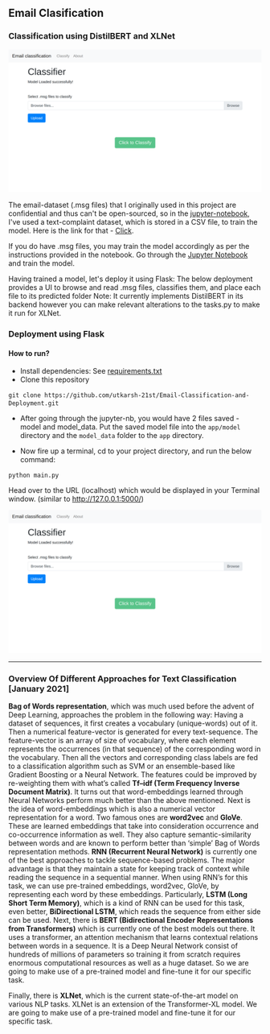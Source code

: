 ## Email Clasification
### Classification using DistilBERT and XLNet

![Home Page](https://github.com/utkarsh-21st/Email-Classification-and-Deployment/blob/master/app/data/images/home_img.png "Home Page")

The email-dataset (.msg files) that I originally used in this project are confidential and thus can't be open-sourced, so in the [jupyter-notebook](https://github.com/utkarsh-21st/Email-Classification-and-Deployment/blob/master/text_classification.ipynb "jupyter-notebook"), I've used a text-complaint dataset, which is stored in a CSV file, to train the model.
Here is the link for that - [Click](https://drive.google.com/file/d/10LSWKtWAOOSv1l-SIvzr6sPI-niXcxbZ/view "Click").

If you do have .msg files, you may train the model accordingly as per the instructions provided in the notebook.
Go through the [Jupyter Notebook](https://github.com/utkarsh-21st/Email-Classification-and-Deployment/blob/master/text_classification.ipynb "Jupyter Notebook") and train the model.

Having trained a model, let's deploy it using Flask:
The below deployment provides a UI to browse and read .msg files, classifies them, and place each file to its predicted folder 
Note: It currently implements DistilBERT in its backend however you can make relevant alterations to the tasks.py to make it run for XLNet.

### Deployment using Flask
#### How to run?
- Install dependencies: See [requirements.txt](https://github.com/utkarsh-21st/Email-Classification-and-Deployment/blob/master/requirements.txt "requirements.txt")
- Clone this repository
```shell
git clone https://github.com/utkarsh-21st/Email-Classification-and-Deployment.git
```
- After going through the jupyter-nb, you would have 2 files saved - model and model_data. Put the saved model file into the `app/model` directory and the `model_data`  folder to the `app` directory.

- Now fire up a terminal, cd to your project directory, and run the below command:

```shell
python main.py
```
Head over to the URL (localhost) which would be displayed in your Terminal window.
(similar to http://127.0.0.1:5000/)

![Home Page](https://github.com/utkarsh-21st/Email-Classification-and-Deployment/blob/master/app/data/images/home_img.png "Home Page")

------------

### Overview Of Different Approaches for Text Classification [January 2021]
**Bag of Words representation**, which was much used before the advent of
Deep Learning, approaches the problem in the following way:
Having a dataset of sequences, it first creates a vocabulary (unique-words)
out of it. Then a numerical feature-vector is generated for every
text-sequence. The feature-vector is an array of size of vocabulary, where
each element represents the occurrences (in that sequence) of the
corresponding word in the vocabulary.
Then all the vectors and corresponding class labels are fed to a
classification algorithm such as SVM or an ensemble-based like Gradient
Boosting or a Neural Network.
The features could be improved by re-weighting them with what’s called
**Tf–idf (Term Frequency Inverse Document Matrix)**.
It turns out that word-embeddings learned through Neural Networks
perform much better than the above mentioned.
Next is the idea of word-embeddings which is also a numerical vector
representation for a word. Two famous ones are **word2vec** and **GloVe**.
These are learned embeddings that take into consideration occurrence and
co-occurrence information as well. They also capture semantic-similarity
between words and are known to perform better than ‘simple’ Bag of Words
representation methods.
**RNN (Recurrent Neural Network)** is currently one of the best approaches to
tackle sequence-based problems. The major advantage is that they
maintain a state for keeping track of context while reading the sequence in
a sequential manner.
When using RNN’s for this task, we can use pre-trained embeddings,
word2vec, GloVe, by representing each word by these embeddings.
Particularly, **LSTM (Long Short Term Memory)**, which is a kind of RNN can
be used for this task, even better, **BiDirectional LSTM**, which reads the
sequence from either side can be used.
Next, there is **BERT (Bidirectional Encoder Representations from
Transformers)** which is currently one of the best models out there. It uses a
transformer, an attention mechanism that learns contextual relations
between words in a sequence. It is a Deep Neural Network consist of
hundreds of millions of parameters so training it from scratch requires
enormous computational resources as well as a huge dataset. So we are
going to make use of a pre-trained model and fine-tune it for our specific
task.

Finally, there is **XLNet**, which is the current state-of-the-art model on
various NLP tasks. XLNet is an extension of the Transformer-XL model. We
are going to make use of a pre-trained model and fine-tune it for our
specific task.
